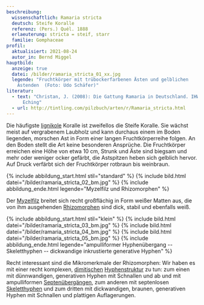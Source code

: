 ```yaml
---
beschreibung:
  wissenschaftlich: Ramaria stricta
  deutsch: Steife Koralle
  referenz: (Pers.) Quél. 1888
  erlaeuterung: stricta = steif, starr
  familie: Gomphaceae
profil:
  aktualisiert: 2021-08-24
  autor_in: Bernd Miggel
hauptbild:
  anzeige: true
  datei: /bilder/ramaria_stricta_01_xx.jpg
  legende: "Fruchtkörper mit trübockerfarbenen Ästen und gelblichen
    Astenden  (Foto: Udo Schäfer)"
literatur:
  - text: "Christan, J. (2008): Die Gattung Ramaria in Deutschland. IHW-Verlag,
      Eching"
  - url: http://tintling.com/pilzbuch/arten/r/Ramaria_stricta.html
---
```

Die häufigste [lignikole](lignikol "Glossar") Koralle ist zweifellos die Steife Koralle. Sie wächst meist auf vergrabenem Laubholz und kann durchaus einem im Boden liegenden, morschen Ast in Form einer langen Fruchtkörperreihe folgen. An den Boden stellt die Art keine besonderen Ansprüche. Die Fruchtkörper erreichen eine Höhe von etwa 10 cm, Strunk und Äste sind biegsam und mehr oder weniger ocker gefärbt, die Astspitzen heben sich gelblich hervor. Auf Druck verfärbt sich der Fruchtkörper rotbraun bis weinbraun.

{% include abbildung_start.html stil="standard" %}
{% include bild.html datei="/bilder/ramaria_stricta_02_bm.jpg" %}
{% include abbildung_ende.html legende="Myzelfilz und Rhizomorphen" %}

Der [Myzelfilz](Myzel "Glossar") breitet sich recht großflächig in Form weißer Matten aus, die von ihm ausgehenden [Rhizomorphen](Rhizomorphen "Glossar") sind dick, stabil und ebenfalls weiß.

{% include abbildung_start.html stil="klein" %}
{% include bild.html datei="/bilder/ramaria_stricta_03_bm.jpg" %}
{% include bild.html datei="/bilder/ramaria_stricta_04_bm.jpg" %}
{% include bild.html datei="/bilder/ramaria_stricta_05_bm.jpg" %}
{% include abbildung_ende.html legende="ampulliformer Hyphenübergang -- Skeletthyphen -- dickwandige inkrustierte generative Hyphen" %}

Recht interessant sind die Mikromerkmale der Rhizomorphen: Wir haben es mit einer recht komplexen, [dimitischen](dimitisch "Glossar") [Hyphenstruktur](Hyphen "Glossar") zu tun: zum einen mit dünnwandigen, generativen Hyphen mit Schnallen und ab und mit ampulliformen [Septenübergängen](Septen "Glossar"), zum anderen mit septenlosen [Skeletthyphen](Skeletthyphen "Glossar") und zum dritten mit dickwandigen, braunen, generativen Hyphen mit Schnallen und plattigen Auflagerungen.